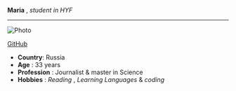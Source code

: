 **Maria** , _student in HYF_

---

![Photo](https://avatars1.githubusercontent.com/u/67787322?s=400&u=d31496e14923ea353ff871c981fb42da16dd1aa9&v=4 "Maria")

[GitHub](https://github.com/sashinskaya "Maria, GitHub")

- **Country**: Russia
- **Age** : 33 years
- **Profession** : Journalist & master in Science
- **Hobbies** : _Reading_ , _Learning Languages_ & _coding_
